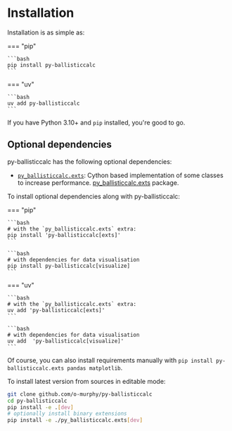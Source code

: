 # Installation

Installation is as simple as:

=== "pip"

    ```bash
    pip install py-ballisticcalc
    ```

=== "uv"

    ```bash
    uv add py-ballisticcalc 
    ```

If you have Python 3.10+ and `pip` installed, you're good to go.

[//]: # (py-ballisticcalc is also available on [conda]&#40;https://www.anaconda.com&#41; under the [conda-forge]&#40;https://conda-forge.org&#41;)

[//]: # (channel:)

[//]: # (```bash)

[//]: # (conda install py-ballisticcalc -c conda-forge)

[//]: # (```)

## Optional dependencies

py-ballisticcalc has the following optional dependencies:

* [`py_ballisticcalc.exts`](internals/cython.md): Cython based implementation of some classes to increase performance. [py_ballisticcalc.exts](https://pypi.org/project/py_ballisticcalc.exts) package.

To install optional dependencies along with py-ballisticcalc:

=== "pip"

    ```bash
    # with the `py_ballisticcalc.exts` extra:
    pip install 'py-ballisticcalc[exts]'
    ```

    ```bash
    # with dependencies for data visualisation    
    pip install py-ballisticcalc[visualize]
    ```

=== "uv"

    ```bash
    # with the `py_ballisticcalc.exts` extra:
    uv add 'py-ballisticcalc[exts]'
    ```

    ```bash
    # with dependencies for data visualisation    
    uv add  'py-ballisticcalc[visualize]'
    ```

Of course, you can also install requirements manually with `pip install py-ballisticcalc.exts pandas matplotlib`.

To install latest version from sources in editable mode:

```bash
git clone github.com/o-murphy/py-ballisticcalc
cd py-ballisticcalc
pip install -e .[dev]
# optionally install binary extensions
pip install -e ./py_ballisticcalc.exts[dev]
```